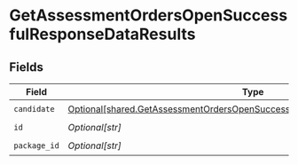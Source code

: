 # GetAssessmentOrdersOpenSuccessfulResponseDataResults


## Fields

| Field                                                                                                                                                                      | Type                                                                                                                                                                       | Required                                                                                                                                                                   | Description                                                                                                                                                                |
| -------------------------------------------------------------------------------------------------------------------------------------------------------------------------- | -------------------------------------------------------------------------------------------------------------------------------------------------------------------------- | -------------------------------------------------------------------------------------------------------------------------------------------------------------------------- | -------------------------------------------------------------------------------------------------------------------------------------------------------------------------- |
| `candidate`                                                                                                                                                                | [Optional[shared.GetAssessmentOrdersOpenSuccessfulResponseDataResultsCandidate]](undefined/models/shared/getassessmentordersopensuccessfulresponsedataresultscandidate.md) | :heavy_check_mark:                                                                                                                                                         | N/A                                                                                                                                                                        |
| `id`                                                                                                                                                                       | *Optional[str]*                                                                                                                                                            | :heavy_check_mark:                                                                                                                                                         | N/A                                                                                                                                                                        |
| `package_id`                                                                                                                                                               | *Optional[str]*                                                                                                                                                            | :heavy_check_mark:                                                                                                                                                         | N/A                                                                                                                                                                        |